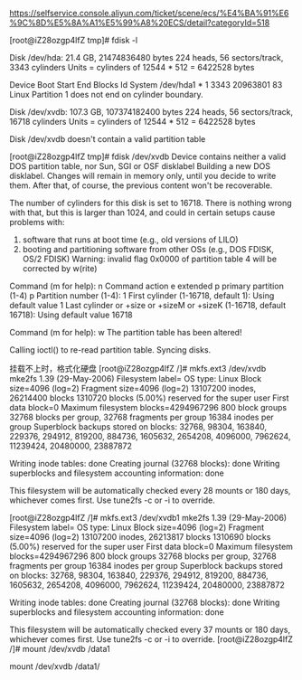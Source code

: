 https://selfservice.console.aliyun.com/ticket/scene/ecs/%E4%BA%91%E6%9C%8D%E5%8A%A1%E5%99%A8%20ECS/detail?categoryId=518

[root@iZ28ozgp4lfZ tmp]# fdisk -l

Disk /dev/hda: 21.4 GB, 21474836480 bytes
224 heads, 56 sectors/track, 3343 cylinders
Units = cylinders of 12544 * 512 = 6422528 bytes

   Device Boot      Start         End      Blocks   Id  System
/dev/hda1   *           1        3343    20963801   83  Linux
Partition 1 does not end on cylinder boundary.

Disk /dev/xvdb: 107.3 GB, 107374182400 bytes
224 heads, 56 sectors/track, 16718 cylinders
Units = cylinders of 12544 * 512 = 6422528 bytes

Disk /dev/xvdb doesn't contain a valid partition table



[root@iZ28ozgp4lfZ tmp]# fdisk /dev/xvdb
Device contains neither a valid DOS partition table, nor Sun, SGI or OSF disklabel
Building a new DOS disklabel. Changes will remain in memory only,
until you decide to write them. After that, of course, the previous
content won't be recoverable.


The number of cylinders for this disk is set to 16718.
There is nothing wrong with that, but this is larger than 1024,
and could in certain setups cause problems with:
1) software that runs at boot time (e.g., old versions of LILO)
2) booting and partitioning software from other OSs
   (e.g., DOS FDISK, OS/2 FDISK)
Warning: invalid flag 0x0000 of partition table 4 will be corrected by w(rite)

Command (m for help): n
Command action
   e   extended
   p   primary partition (1-4)
p
Partition number (1-4): 1
First cylinder (1-16718, default 1):
Using default value 1
Last cylinder or +size or +sizeM or +sizeK (1-16718, default 16718):
Using default value 16718

Command (m for help): w
The partition table has been altered!

Calling ioctl() to re-read partition table.
Syncing disks.


挂载不上时，格式化硬盘
[root@iZ28ozgp4lfZ /]# mkfs.ext3 /dev/xvdb
mke2fs 1.39 (29-May-2006)
Filesystem label=
OS type: Linux
Block size=4096 (log=2)
Fragment size=4096 (log=2)
13107200 inodes, 26214400 blocks
1310720 blocks (5.00%) reserved for the super user
First data block=0
Maximum filesystem blocks=4294967296
800 block groups
32768 blocks per group, 32768 fragments per group
16384 inodes per group
Superblock backups stored on blocks:
	32768, 98304, 163840, 229376, 294912, 819200, 884736, 1605632, 2654208,
	4096000, 7962624, 11239424, 20480000, 23887872

Writing inode tables: done
Creating journal (32768 blocks): done
Writing superblocks and filesystem accounting information:
done

This filesystem will be automatically checked every 28 mounts or
180 days, whichever comes first.  Use tune2fs -c or -i to override.



[root@iZ28ozgp4lfZ /]# mkfs.ext3 /dev/xvdb1
mke2fs 1.39 (29-May-2006)
Filesystem label=
OS type: Linux
Block size=4096 (log=2)
Fragment size=4096 (log=2)
13107200 inodes, 26213817 blocks
1310690 blocks (5.00%) reserved for the super user
First data block=0
Maximum filesystem blocks=4294967296
800 block groups
32768 blocks per group, 32768 fragments per group
16384 inodes per group
Superblock backups stored on blocks:
	32768, 98304, 163840, 229376, 294912, 819200, 884736, 1605632, 2654208,
	4096000, 7962624, 11239424, 20480000, 23887872

Writing inode tables: done
Creating journal (32768 blocks): done
Writing superblocks and filesystem accounting information: done

This filesystem will be automatically checked every 37 mounts or
180 days, whichever comes first.  Use tune2fs -c or -i to override.
[root@iZ28ozgp4lfZ /]# mount /dev/xvdb /data1





mount /dev/xvdb /data1/









